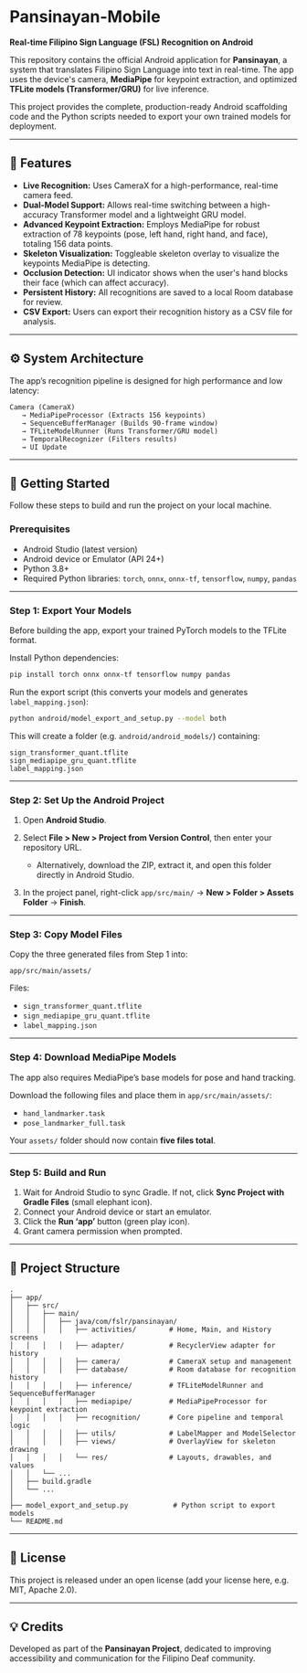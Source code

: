 # Pansinayan-Mobile

**Real-time Filipino Sign Language (FSL) Recognition on Android**

This repository contains the official Android application for **Pansinayan**, a system that translates Filipino Sign Language into text in real-time.
The app uses the device's camera, **MediaPipe** for keypoint extraction, and optimized **TFLite models (Transformer/GRU)** for live inference.

This project provides the complete, production-ready Android scaffolding code and the Python scripts needed to export your own trained models for deployment.

---

## 🚀 Features

* **Live Recognition:** Uses CameraX for a high-performance, real-time camera feed.
* **Dual-Model Support:** Allows real-time switching between a high-accuracy Transformer model and a lightweight GRU model.
* **Advanced Keypoint Extraction:** Employs MediaPipe for robust extraction of 78 keypoints (pose, left hand, right hand, and face), totaling 156 data points.
* **Skeleton Visualization:** Toggleable skeleton overlay to visualize the keypoints MediaPipe is detecting.
* **Occlusion Detection:** UI indicator shows when the user's hand blocks their face (which can affect accuracy).
* **Persistent History:** All recognitions are saved to a local Room database for review.
* **CSV Export:** Users can export their recognition history as a CSV file for analysis.

---

## ⚙️ System Architecture

The app’s recognition pipeline is designed for high performance and low latency:

```
Camera (CameraX)
   → MediaPipeProcessor (Extracts 156 keypoints)
   → SequenceBufferManager (Builds 90-frame window)
   → TFLiteModelRunner (Runs Transformer/GRU model)
   → TemporalRecognizer (Filters results)
   → UI Update
```

---

## 🧩 Getting Started

Follow these steps to build and run the project on your local machine.

### Prerequisites

* Android Studio (latest version)
* Android device or Emulator (API 24+)
* Python 3.8+
* Required Python libraries: `torch`, `onnx`, `onnx-tf`, `tensorflow`, `numpy`, `pandas`

---

### Step 1: Export Your Models

Before building the app, export your trained PyTorch models to the TFLite format.

Install Python dependencies:

```bash
pip install torch onnx onnx-tf tensorflow numpy pandas
```

Run the export script (this converts your models and generates `label_mapping.json`):

```bash
python android/model_export_and_setup.py --model both
```

This will create a folder (e.g. `android/android_models/`) containing:

```
sign_transformer_quant.tflite
sign_mediapipe_gru_quant.tflite
label_mapping.json
```

---

### Step 2: Set Up the Android Project

1. Open **Android Studio**.
2. Select **File > New > Project from Version Control**, then enter your repository URL.

   * Alternatively, download the ZIP, extract it, and open this folder directly in Android Studio.
3. In the project panel, right-click `app/src/main/` → **New > Folder > Assets Folder** → **Finish**.

---

### Step 3: Copy Model Files

Copy the three generated files from Step 1 into:

```
app/src/main/assets/
```

Files:

* `sign_transformer_quant.tflite`
* `sign_mediapipe_gru_quant.tflite`
* `label_mapping.json`

---

### Step 4: Download MediaPipe Models

The app also requires MediaPipe’s base models for pose and hand tracking.

Download the following files and place them in `app/src/main/assets/`:

* `hand_landmarker.task`
* `pose_landmarker_full.task`

Your `assets/` folder should now contain **five files total**.

---

### Step 5: Build and Run

1. Wait for Android Studio to sync Gradle. If not, click **Sync Project with Gradle Files** (small elephant icon).
2. Connect your Android device or start an emulator.
3. Click the **Run ‘app’** button (green play icon).
4. Grant camera permission when prompted.

---

## 🧱 Project Structure

```
.
├── app/
│   ├── src/
│   │   ├── main/
│   │   │   ├── java/com/fslr/pansinayan/
│   │   │   │   ├── activities/        # Home, Main, and History screens
│   │   │   │   ├── adapter/           # RecyclerView adapter for history
│   │   │   │   ├── camera/            # CameraX setup and management
│   │   │   │   ├── database/          # Room database for recognition history
│   │   │   │   ├── inference/         # TFLiteModelRunner and SequenceBufferManager
│   │   │   │   ├── mediapipe/         # MediaPipeProcessor for keypoint extraction
│   │   │   │   ├── recognition/       # Core pipeline and temporal logic
│   │   │   │   ├── utils/             # LabelMapper and ModelSelector
│   │   │   │   ├── views/             # OverlayView for skeleton drawing
│   │   │   │   └── res/               # Layouts, drawables, and values
│   │   └── ...
│   ├── build.gradle
│   └── ...
│
├── model_export_and_setup.py           # Python script to export models
└── README.md
```

---

## 📄 License

This project is released under an open license (add your license here, e.g. MIT, Apache 2.0).

---

## 💡 Credits

Developed as part of the **Pansinayan Project**, dedicated to improving accessibility and communication for the Filipino Deaf community.
